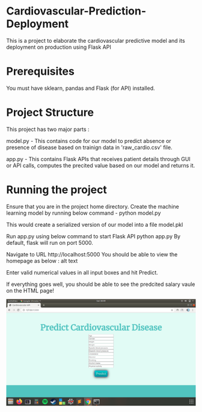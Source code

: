 # Cardiovascular-Prediction-Deployment

This is a project to elaborate the cardiovascular predictive model and its deployment on production using Flask API

# Prerequisites

You must have sklearn, pandas and Flask (for API) installed.

# Project Structure

This project has two major parts :

model.py - This contains code for our model to predict absence or presence of disease based on trainign data in 'raw_cardio.csv' file.

app.py - This contains Flask APIs that receives patient details through GUI or API calls, computes the precited value based on our model and returns it.

# Running the project

Ensure that you are in the project home directory. Create the machine learning model by running below command -
python model.py

This would create a serialized version of our model into a file model.pkl

Run app.py using below command to start Flask API
python app.py
By default, flask will run on port 5000.

Navigate to URL http://localhost:5000
You should be able to view the homepage as below : alt text

Enter valid numerical values in all input boxes and hit Predict.

If everything goes well, you should be able to see the predcited salary vaule on the HTML page!

![Screenshot](image.png)
